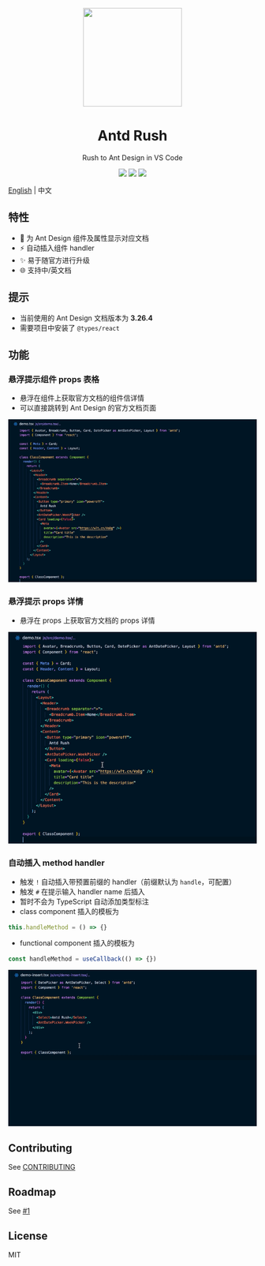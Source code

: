 <p align="center">
  <a href="https://github.com/fi3ework/vscode-antd-rush">
    <img width="200px" height="200px" src="https://user-images.githubusercontent.com/12322740/73346951-ba4dbe80-42c1-11ea-8784-5af0916ec459.png">
  </a>
</p>
<h1 align="center">Antd Rush</h1>
<div align="center">
Rush to Ant Design in VS Code

<img src="https://vsmarketplacebadge.apphb.com/version-short/fi3ework.antd-rush.svg" /> <img src="https://vsmarketplacebadge.apphb.com/installs/fi3ework.antd-rush.svg" /> <img src="https://vsmarketplacebadge.apphb.com/rating/fi3ework.antd-rush.svg" /></div>

[English](./README) | 中文

## 特性

- 💬 为 Ant Design 组件及属性显示对应文档
- ⚡️ 自动插入组件 handler
- ✨ 易于随官方进行升级
- 🌐 支持中/英文档

## 提示

- 当前使用的 Ant Design 文档版本为 **3.26.4**
- 需要项目中安装了 `@types/react`

## 功能

### 悬浮提示组件 props 表格

- 悬浮在组件上获取官方文档的组件信详情
- 可以直接跳转到 Ant Design 的官方文档页面

<img src="assets/hover-component.gif">

### 悬浮提示 props 详情

- 悬浮在 props 上获取官方文档的 props 详情

<img src="assets/hover-props.gif">

### 自动插入 method handler

- 触发 `!` 自动插入带预置前缀的 handler（前缀默认为 `handle`，可配置）
- 触发 `#` 在提示输入 handler name 后插入
- 暂时不会为 TypeScript 自动添加类型标注
- class component 插入的模板为

```jsx
this.handleMethod = () => {}
```

- functional component 插入的模板为

```jsx
const handleMethod = useCallback(() => {})
```

<img src="assets/insertion.gif">

## Contributing

See [CONTRIBUTING](https://github.com/fi3ework/vscode-antd-rush/blob/master/CONTRIBUTING.md)

## Roadmap

See [#1](https://github.com/fi3ework/vscode-antd-rush/issues/1)

## License

MIT
